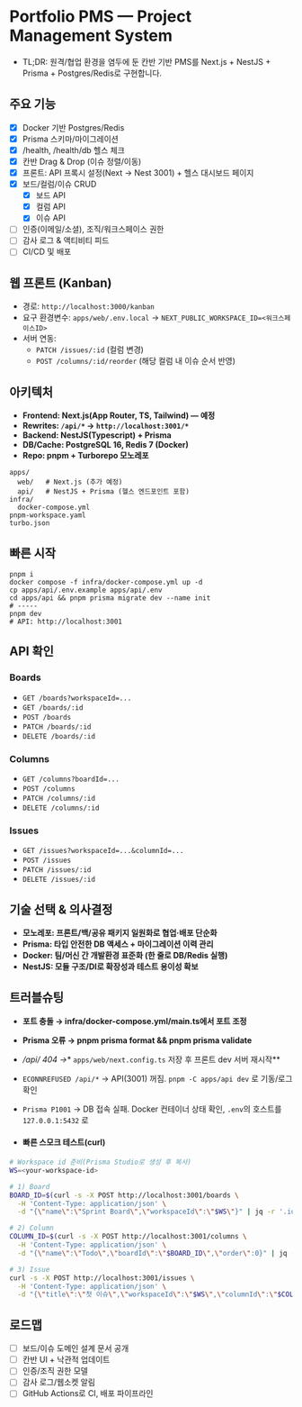 # Portfolio PMS — Project Management System
- TL;DR: 원격/협업 환경을 염두에 둔 칸반 기반 PMS를 Next.js + NestJS + Prisma + Postgres/Redis로 구현합니다.

## 주요 기능
- [x] Docker 기반 Postgres/Redis
- [x] Prisma 스키마/마이그레이션
- [x] /health, /health/db 헬스 체크
- [x] 칸반 Drag & Drop (이슈 정렬/이동)
- [x] 프론트: API 프록시 설정(Next → Nest 3001) + 헬스 대시보드 페이지
- [x] 보드/컬럼/이슈 CRUD
  - [x] 보드 API
  - [x] 컬럼 API
  - [x] 이슈 API
- [ ] 인증(이메일/소셜), 조직/워크스페이스 권한
- [ ] 감사 로그 & 액티비티 피드
- [ ] CI/CD 및 배포

## 웹 프론트 (Kanban)
- 경로: `http://localhost:3000/kanban`
- 요구 환경변수: `apps/web/.env.local` → `NEXT_PUBLIC_WORKSPACE_ID=<워크스페이스ID>`
- 서버 연동:
  - `PATCH /issues/:id` (컬럼 변경)
  - `POST /columns/:id/reorder` (해당 컬럼 내 이슈 순서 반영)

## 아키텍처
- **Frontend: Next.js(App Router, TS, Tailwind) — 예정**
- **Rewrites: `/api/*` → `http://localhost:3001/*`**
- **Backend: NestJS(Typescript) + Prisma**
- **DB/Cache: PostgreSQL 16, Redis 7 (Docker)**
- **Repo: pnpm + Turborepo 모노레포**
~~~text
apps/
  web/   # Next.js (추가 예정)
  api/   # NestJS + Prisma (헬스 엔드포인트 포함)
infra/
  docker-compose.yml
pnpm-workspace.yaml
turbo.json
~~~

## 빠른 시작
~~~text
pnpm i
docker compose -f infra/docker-compose.yml up -d
cp apps/api/.env.example apps/api/.env
cd apps/api && pnpm prisma migrate dev --name init
# -----
pnpm dev
# API: http://localhost:3001
~~~

## API 확인
### Boards
- `GET /boards?workspaceId=...`
- `GET /boards/:id`
- `POST /boards`
- `PATCH /boards/:id`
- `DELETE /boards/:id`

### Columns
- `GET /columns?boardId=...`
- `POST /columns`
- `PATCH /columns/:id`
- `DELETE /columns/:id`

### Issues
- `GET /issues?workspaceId=...&columnId=...`
- `POST /issues`
- `PATCH /issues/:id`
- `DELETE /issues/:id`

## 기술 선택 & 의사결정
- **모노레포: 프론트/백/공유 패키지 일원화로 협업·배포 단순화**
- **Prisma: 타입 안전한 DB 액세스 + 마이그레이션 이력 관리**
- **Docker: 팀/머신 간 개발환경 표준화 (한 줄로 DB/Redis 실행)**
- **NestJS: 모듈 구조/DI로 확장성과 테스트 용이성 확보**

## 트러블슈팅
- **포트 충돌 → infra/docker-compose.yml/main.ts에서 포트 조정**
- **Prisma 오류 → pnpm prisma format && pnpm prisma validate**
- **/api/* 404 →** `apps/web/next.config.ts` 저장 후 프론트 dev 서버 재시작**
- `ECONNREFUSED /api/*` → API(3001) 꺼짐. `pnpm -C apps/api dev` 로 기동/로그 확인
- `Prisma P1001` → DB 접속 실패. Docker 컨테이너 상태 확인, `.env`의 호스트를 `127.0.0.1:5432` 로
  
- #### 빠른 스모크 테스트(curl)
```bash
# Workspace id 준비(Prisma Studio로 생성 후 복사)
WS=<your-workspace-id>

# 1) Board
BOARD_ID=$(curl -s -X POST http://localhost:3001/boards \
  -H 'Content-Type: application/json' \
  -d "{\"name\":\"Sprint Board\",\"workspaceId\":\"$WS\"}" | jq -r '.id')

# 2) Column
COLUMN_ID=$(curl -s -X POST http://localhost:3001/columns \
  -H 'Content-Type: application/json' \
  -d "{\"name\":\"Todo\",\"boardId\":\"$BOARD_ID\",\"order\":0}" | jq -r '.id')

# 3) Issue
curl -s -X POST http://localhost:3001/issues \
  -H 'Content-Type: application/json' \
  -d "{\"title\":\"첫 이슈\",\"workspaceId\":\"$WS\",\"columnId\":\"$COLUMN_ID\"}" | jq .
```

## 로드맵
- [ ] 보드/이슈 도메인 설계 문서 공개
- [ ] 칸반 UI + 낙관적 업데이트
- [ ] 인증/조직 권한 모델
- [ ] 감사 로그/웹소켓 알림
- [ ] GitHub Actions로 CI, 배포 파이프라인
